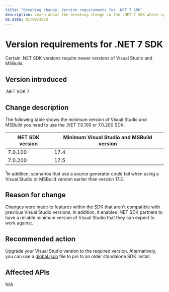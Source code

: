 ```yaml
---
title: "Breaking change: Version requirements for .NET 7 SDK"
description: Learn about the breaking change in the .NET 7 SDK where specific versions of Visual Studio and MSBuild are required.
ms.date: 01/09/2023
---
```

# Version requirements for .NET 7 SDK

Certain .NET SDK versions require newer versions of Visual Studio and MSBuild.

## Version introduced

.NET SDK 7

## Change description

The following table shows the minimum version of Visual Studio and MSBuild you need to use the .NET 7.0.100 or 7.0.200 SDK.

| NET SDK version   | Minimum Visual Studio and MSBuild version |
| ----------------- | ----------------------------------------- |
| 7.0.100           | 17.4                                      |
| 7.0.200           | 17.5                                      |

<sup>1</sup>In addition, scenarios that use a source generator could fail when using a Visual Studio or MSBuild version earlier than version 17.2.

## Reason for change

Changes were made to features within the SDK that aren't compatible with previous Visual Studio versions. In addition, it enables .NET SDK partners to have a reliable minimum version of Visual Studio that they can expect to work against.

## Recommended action

Upgrade your Visual Studio version to the required version. Alternatively, you can use a [global.json](../../../tools/global-json.md) file to pin to an older standalone SDK install.

## Affected APIs

N/A
